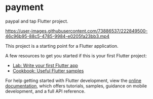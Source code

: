 # payment

paypal and tap  Flutter project.

https://user-images.githubusercontent.com/73886537/222849500-46c96b95-88c5-4785-9984-e0205fa23bb3.mp4

This project is a starting point for a Flutter application.

A few resources to get you started if this is your first Flutter project:

- [Lab: Write your first Flutter app](https://docs.flutter.dev/get-started/codelab)
- [Cookbook: Useful Flutter samples](https://docs.flutter.dev/cookbook)

For help getting started with Flutter development, view the
[online documentation](https://docs.flutter.dev/), which offers tutorials,
samples, guidance on mobile development, and a full API reference.
